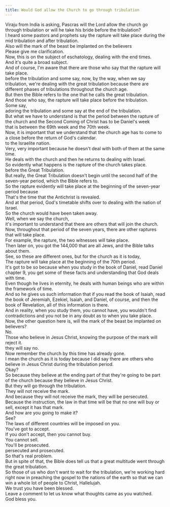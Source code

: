 ```yaml
---
title: Would God allow the Church to go through tribulation
---
```

 Viraju from India is asking, Pascras will the Lord allow the church go through tribulation or will he take his bride before the tribulation?  
I heard some pastors and prophets say the rapture will take place during the mid tribulation and after tribulation.  
Also will the mark of the beast be implanted on the believers  
 Please give me clarification.  
Now, this is on the subject of eschatology, dealing with the end times.  
And it's quite a broad subject.  
And of course, I'm aware that there are those who say that the rapture will take place.  
 before the tribulation and some say, now, by the way, when we say tribulation, we're dealing with the great tribulation because there are different phases of tribulations throughout the church age.  
But then the Bible refers to the one that he calls the great tribulation.  
And those who say, the rapture will take place before the tribulation.  
Some say,  
 adoring the tribulation and some say at the end of the tribulation.  
But what we have to understand is that the period between the rapture of the church and the Second Coming of Christ has to be Daniel's week  
 that is between the 69th week and the 70th week.  
Now, it is important that we understand that the church age has to come to a close before the return of God's calendar.  
 to the Israelite nation.  
Very, very important because he doesn't deal with both of them at the same time.  
He deals with the church and then he returns to dealing with Israel.  
So evidently what happens is the rapture of the church takes place.  
 before the Great Tribulation.  
But really, the Great Tribulation doesn't begin until the second half of the seven-year period, which the Bible refers to.  
So the rapture evidently will take place at the beginning of the seven-year period because  
 That's the time that the Antichrist is revealed.  
And at that period, God's timetable shifts over to dealing with the nation of Israel.  
So the church would have been taken away.  
Well, when we say the church,  
 it's important to understand that there are others that will join the church.  
Now, throughout that period of the seven years, there are other raptures that will take place.  
For example, the rapture, the two witnesses will take place.  
Then later on, you got the 144,000 that are all Jews, and the Bible talks about them.  
See, so these are different ones, but for the church as it is today,  
 The rapture will take place at the beginning of the 70th period.  
It's got to be so because when you study in the book of Daniel, read Daniel chapter 9, you get some of these facts and understanding that God deals with time.  
 Even though he lives in eternity, he deals with human beings who are within the framework of time.  
And so he gives us such information that if you read the book of Isaiah, read the book of Jeremiah, Ezekiel, Isaiah, and Daniel, of course, and then the book of Revelation, all of this information is there.  
 And in reality, when you study them, you cannot have, you wouldn't find contradictions and you not be in any doubt as to when you take place.  
Now, the other question here is, will the mark of the beast be implanted on believers?  
No.  
Those who believe in Jesus Christ, knowing the purpose of the mark will reject it.  
 they will say no.  
Now remember the church by this time has already gone.  
I mean the church as it is today because I did say there are others who believe in Jesus Christ during the tribulation period.  
Okay?  
So because they believe at the ending part of that they're going to be part of the church because they believe in Jesus Christ.  
But they will go through the tribulation.  
 They will not receive the mark.  
And because they will not receive the mark, they will be persecuted.  
Because the instruction, the law in that time will be that no one will buy or sell, except it has that mark.  
And how are you going to make it?  
See?  
The laws of different countries will be imposed on you.  
You've got to accept.  
If you don't accept, then you cannot buy.  
You cannot sell.  
You'll be prosecuted.  
 persecuted and prosecuted.  
So that's real problem.  
But in spite of that, the Bible does tell us that a great multitude went through the great tribulation.  
So those of us who don't want to wait for the tribulation, we're working hard right now in preaching the gospel to the nations of the earth so that we can win a whole lot of people to Christ, Hallelujah.  
 We trust you have been blessed.  
Leave a comment to let us know what thoughts came as you watched.  
God bless you.